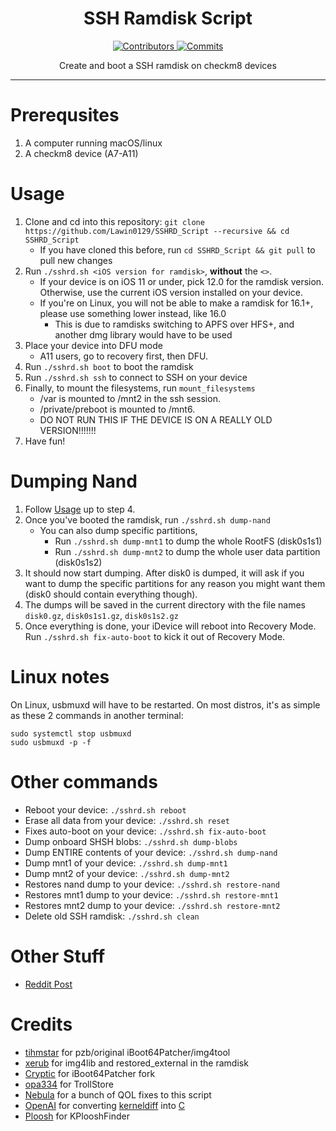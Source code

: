 <h1 align="center">SSH Ramdisk Script</h1>
<p align="center">
  <a href="https://github.com/verygenericname/SSHRD_Script/graphs/contributors" target="_blank">
    <img src="https://img.shields.io/github/contributors/verygenericname/SSHRD_Script.svg" alt="Contributors">
  </a>
  <a href="https://github.com/verygenericname/SSHRD_Script/commits/main" target="_blank">
    <img src="https://img.shields.io/github/commit-activity/w/verygenericname/SSHRD_Script.svg" alt="Commits">
  </a>
</p>

<p align="center">
Create and boot a SSH ramdisk on checkm8 devices
</p>

---

# Prerequsites

1. A computer running macOS/linux
2. A checkm8 device (A7-A11)

# Usage

1. Clone and cd into this repository: `git clone https://github.com/Lawin0129/SSHRD_Script --recursive && cd SSHRD_Script`
    - If you have cloned this before, run `cd SSHRD_Script && git pull` to pull new changes
2. Run `./sshrd.sh <iOS version for ramdisk>`, **without** the `<>`.
    - If your device is on iOS 11 or under, pick 12.0 for the ramdisk version. Otherwise, use the current iOS version installed on your device.
    - If you're on Linux, you will not be able to make a ramdisk for 16.1+, please use something lower instead, like 16.0
        - This is due to ramdisks switching to APFS over HFS+, and another dmg library would have to be used
3. Place your device into DFU mode
    - A11 users, go to recovery first, then DFU.
4. Run `./sshrd.sh boot` to boot the ramdisk
5. Run `./sshrd.sh ssh` to connect to SSH on your device
6. Finally, to mount the filesystems, run `mount_filesystems`  
    - /var is mounted to /mnt2 in the ssh session.
    - /private/preboot is mounted to /mnt6.
    - DO NOT RUN THIS IF THE DEVICE IS ON A REALLY OLD VERSION!!!!!!!
7. Have fun!

# Dumping Nand
1. Follow [Usage](https://github.com/Lawin0129/SSHRD_Script?tab=readme-ov-file#usage) up to step 4.
2. Once you've booted the ramdisk, run `./sshrd.sh dump-nand`
    - You can also dump specific partitions,
        - Run `./sshrd.sh dump-mnt1` to dump the whole RootFS (disk0s1s1)
        - Run `./sshrd.sh dump-mnt2` to dump the whole user data partition (disk0s1s2)
3. It should now start dumping. After disk0 is dumped, it will ask if you want to dump the specific partitions for any reason you might want them (disk0 should contain everything though).
4. The dumps will be saved in the current directory with the file names `disk0.gz`, `disk0s1s1.gz`, `disk0s1s2.gz`
5. Once everything is done, your iDevice will reboot into Recovery Mode. Run `./sshrd.sh fix-auto-boot` to kick it out of Recovery Mode.

# Linux notes

On Linux, usbmuxd will have to be restarted. On most distros, it's as simple as these 2 commands in another terminal:
```
sudo systemctl stop usbmuxd
sudo usbmuxd -p -f
```

# Other commands

- Reboot your device: `./sshrd.sh reboot`
- Erase all data from your device: `./sshrd.sh reset`
- Fixes auto-boot on your device: `./sshrd.sh fix-auto-boot`
- Dump onboard SHSH blobs: `./sshrd.sh dump-blobs`
- Dump ENTIRE contents of your device: `./sshrd.sh dump-nand`
- Dump mnt1 of your device: `./sshrd.sh dump-mnt1`
- Dump mnt2 of your device: `./sshrd.sh dump-mnt2`
- Restores nand dump to your device: `./sshrd.sh restore-nand`
- Restores mnt1 dump to your device: `./sshrd.sh restore-mnt1`
- Restores mnt2 dump to your device: `./sshrd.sh restore-mnt2`
- Delete old SSH ramdisk: `./sshrd.sh clean`

# Other Stuff

- [Reddit Post](https://www.reddit.com/r/jailbreak/comments/wgiye1/free_release_ssh_ramdisk_creator_for_iphones_ipad/)

# Credits

- [tihmstar](https://github.com/tihmstar) for pzb/original iBoot64Patcher/img4tool
- [xerub](https://github.com/xerub) for img4lib and restored_external in the ramdisk
- [Cryptic](https://github.com/Cryptiiiic) for iBoot64Patcher fork
- [opa334](https://github.com/opa334) for TrollStore
- [Nebula](https://github.com/itsnebulalol) for a bunch of QOL fixes to this script
- [OpenAI](https://chat.openai.com/chat) for converting [kerneldiff](https://github.com/mcg29/kerneldiff) into [C](https://github.com/verygenericname/kerneldiff_C)
- [Ploosh](https://github.com/plooshi) for KPlooshFinder
